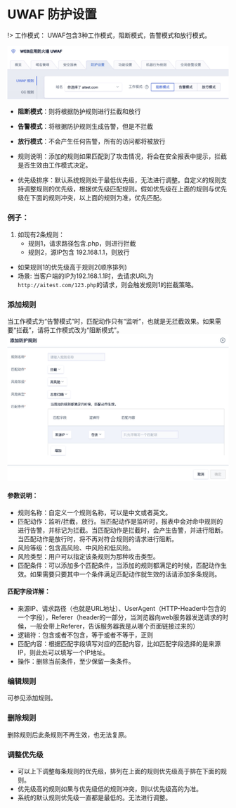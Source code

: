 

# UWAF 防护设置
!> 工作模式： UWAF包含3种工作模式，阻断模式，告警模式和放行模式。

![](/images/15971385011345.jpg)

*  **阻断模式**：则将根据防护规则进行拦截和放行
*  **告警模式**：将根据防护规则生成告警，但是不拦截
*  **放行模式**：不会产生任何告警，所有的访问都将被放行

* 规则说明：添加的规则如果匹配到了攻击情况，将会在安全报表中提示，拦截是否生效由工作模式决定。
* 优先级排序：默认系统规则处于最低优先级，无法进行调整。自定义的规则支持调整规则的优先级，根据优先级匹配规则。假如优先级在上面的规则与优先级在下面的规则冲突，以上面的规则为准，优先匹配。

### 例子：
1. 如现有2条规则：
   * 规则1，请求路径包含.php，则进行拦截
   * 规则2，源IP包含 192.168.1.1，则放行

* 如果规则1的优先级高于规则2(顺序排列)
* 场景: 当客户端的IP为192.168.1.1时，去请求URL为``http://aitest.com/123.php``的请求，则会触发规则1的拦截策略。

### 添加规则

当工作模式为“告警模式”时，匹配动作只有“监听”，也就是无拦截效果。如果需要“拦截”，请将工作模式改为“阻断模式”。
![](/images/15971389516316.jpg)

#### 参数说明：
  - 规则名称：自定义一个规则名称，可以是中文或者英文。
  - 匹配动作：监听/拦截，放行。当匹配动作是监听时，报表中会对命中规则的进行告警，并标记为拦截。当匹配动作是拦截时，会产生告警，并进行阻断。当匹配动作是放行时，将不再对符合规则的请求进行阻断。
  - 风险等级：包含高风险、中风险和低风险。
  - 风险类型：用户可以指定该条规则为那种攻击类型。
  - 匹配条件：可以添加多个匹配条件，当添加的规则都满足的时候，匹配动作生效。如果需要只要其中一个条件满足匹配动作就生效的话请添加多条规则。

#### 匹配字段详解：

  - 来源IP、请求路径（也就是URL地址）、UserAgent（HTTP-Header中包含的一个字段），Referer（header的一部分，当浏览器向web服务器发送请求的时候，一般会带上Referer，告诉服务器我是从哪个页面链接过来的）
  - 逻辑符：包含或者不包含，等于或者不等于，正则
  - 匹配内容：根据匹配字段填写对应的匹配内容，比如匹配字段选择的是来源IP，则此处可以填写一个IP地址。
  - 操作：删除当前条件，至少保留一条条件。

### 编辑规则
可参见添加规则。

### 删除规则
删除规则后此条规则不再生效，也无法复原。

### 调整优先级

* 可以上下调整每条规则的优先级，排列在上面的规则优先级高于排在下面的规则。
* 优先级高的规则如果与优先级低的规则冲突，则以优先级高的为准。
* 系统的默认规则优先级一直都是最低的。无法进行调整。



